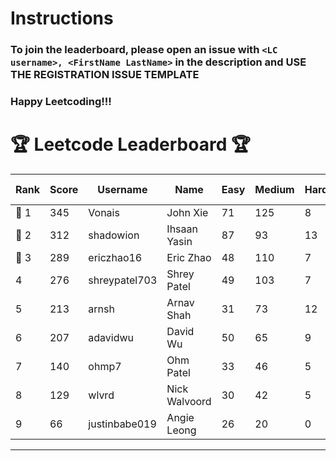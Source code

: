 # Instructions
### To join the leaderboard, please open an issue with `<LC username>, <FirstName LastName>` in the description and USE THE REGISTRATION ISSUE TEMPLATE
### Happy Leetcoding!!!


# 🏆 Leetcode Leaderboard 🏆

| Rank | Score | Username       | Name | Easy | Medium | Hard | Problems Solved |
|------|----------------|-----------------|-------------------|--------------|--------------|--------------|--------------|
| 🥇 1 | 345 | Vonais | John Xie | 71 | 125 | 8 | 204 |
| 🥈 2 | 312 | shadowion | Ihsaan Yasin | 87 | 93 | 13 | 193 |
| 🥉 3 | 289 | ericzhao16 | Eric Zhao | 48 | 110 | 7 | 165 |
| 4 | 276 | shreypatel703 | Shrey Patel | 49 | 103 | 7 | 159 |
| 5 | 213 | arnsh | Arnav Shah | 31 | 73 | 12 | 116 |
| 6 | 207 | adavidwu | David Wu | 50 | 65 | 9 | 124 |
| 7 | 140 | ohmp7 | Ohm Patel | 33 | 46 | 5 | 84 |
| 8 | 129 | wlvrd | Nick Walvoord | 30 | 42 | 5 | 77 |
| 9 | 66 | justinbabe019 | Angie Leong | 26 | 20 | 0 | 46 |
---